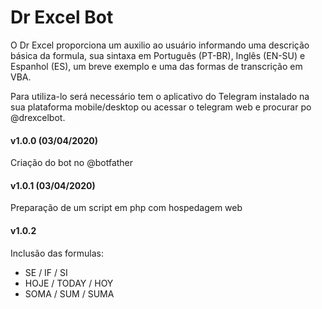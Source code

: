 # Dr Excel Bot
O Dr Excel proporciona um auxilio ao usuário informando uma descrição básica da formula, sua sintaxa em Português (PT-BR), Inglês (EN-SU) e Espanhol (ES), um breve exemplo e uma das formas de transcrição em VBA.

Para utiliza-lo será necessário tem o aplicativo do Telegram instalado na sua plataforma mobile/desktop ou acessar o telegram web e procurar po @drexcelbot.

#### v1.0.0 (03/04/2020)
Criação do bot no @botfather

#### v1.0.1 (03/04/2020)
Preparação de um script em php com hospedagem web

#### v1.0.2
Inclusão das formulas:
- SE / IF / SI
- HOJE / TODAY / HOY
- SOMA / SUM / SUMA

